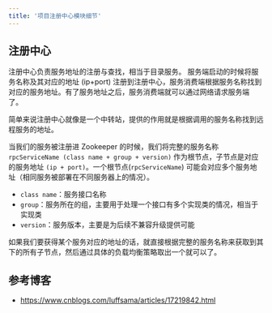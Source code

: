 ```yaml
---
title: '项目注册中心模块细节'
---
```


## 注册中心
注册中心负责服务地址的注册与查找，相当于目录服务。 服务端启动的时候将服务名称及其对应的地址 (ip+port) 注册到注册中心，服务消费端根据服务名称找到对应的服务地址。有了服务地址之后，服务消费端就可以通过网络请求服务端 了。  

简单来说注册中心就像是一个中转站，提供的作用就是根据调用的服务名称找到远程服务的地址。  

当我们的服务被注册进 Zookeeper 的时候，我们将完整的服务名称 `rpcServiceName (class name + group + version)` 作为根节点，子节点是对应的服务地址 `(ip + port)`。一个根节点(`rpcServiceName`) 可能会对应多个服务地址（相同服务被部署在不同服务器上的情况）。
- `class name`：服务接口名称
- `group`：服务所在的组，主要用于处理一个接口有多个实现类的情况，相当于实现类
- `version`：服务版本，主要是为后续不兼容升级提供可能

如果我们要获得某个服务对应的地址的话，就直接根据完整的服务名称来获取到其下的所有子节点，然后通过具体的负载均衡策略取出一个就可以了。





## 参考博客
- https://www.cnblogs.com/luffsama/articles/17219842.html
